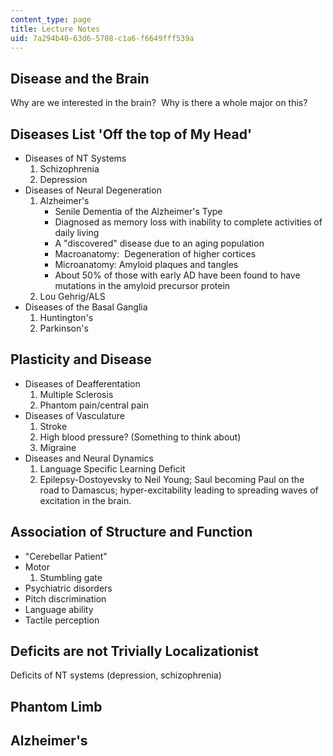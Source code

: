 ```yaml
---
content_type: page
title: Lecture Notes
uid: 7a294b40-63d6-5708-c1a6-f6649fff539a
---
```


Disease and the Brain
---------------------

Why are we interested in the brain?  Why is there a whole major on this?

Diseases List 'Off the top of My Head'
--------------------------------------

*   Diseases of NT Systems
    1.  Schizophrenia
    2.  Depression
*   Diseases of Neural Degeneration
    1.  Alzheimer's
        *   Senile Dementia of the Alzheimer's Type
        *   Diagnosed as memory loss with inability to complete activities of daily living
        *   A "discovered" disease due to an aging population
        *   Macroanatomy:  Degeneration of higher cortices
        *   Microanatomy: Amyloid plaques and tangles
        *   About 50% of those with early AD have been found to have mutations in the amyloid precursor protein
    2.  Lou Gehrig/ALS
*   Diseases of the Basal Ganglia
    1.  Huntington's
    2.  Parkinson's

Plasticity and Disease
----------------------

*   Diseases of Deafferentation
    1.  Multiple Sclerosis
    2.  Phantom pain/central pain
*   Diseases of Vasculature
    1.  Stroke
    2.  High blood pressure? (Something to think about)
    3.  Migraine
*   Diseases and Neural Dynamics
    1.  Language Specific Learning Deficit
    2.  Epilepsy-Dostoyevsky to Neil Young; Saul becoming Paul on the road to Damascus; hyper-excitability leading to spreading waves of excitation in the brain.

Association of Structure and Function
-------------------------------------

*   "Cerebellar Patient"
*   Motor
    1.  Stumbling gate
*   Psychiatric disorders
*   Pitch discrimination
*   Language ability
*   Tactile perception

Deficits are not Trivially Localizationist
------------------------------------------

Deficits of NT systems (depression, schizophrenia)

Phantom Limb
------------

Alzheimer's
-----------